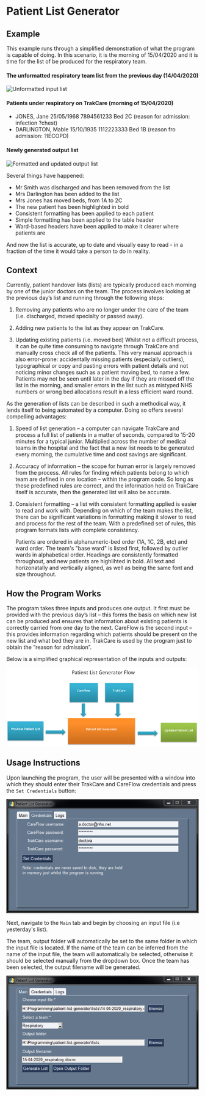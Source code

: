 # Patient List Generator

## Example

This example runs through a simplified demonstration of what the program is capable of doing. In this scenario, it is the morning of 15/04/2020 and it is time for the list of be produced for the respiratory team.

#### The unformatted respiratory team list from the previous day (14/04/2020)

![Unformatted input list]()

#### Patients under respiratory on TrakCare (morning of 15/04/2020)

* JONES, Jane 25/05/1968 7894561233 Bed 2C (reason for admission: infection ?chest)
* DARLINGTON, Mable 15/10/1935 1112223333 Bed 1B (reason fro admission: ?IECOPD)

#### Newly generated output list

![Formatted and updated output list]()

Several things have happened:

* Mr Smith was discharged and has been removed from the list
* Mrs Darlington has been added to the list
* Mrs Jones has moved beds, from 1A to 2C
* The new patient has been highlighted in bold
* Consistent formatting has been applied to each patient
* Simple formatting has been applied to the table header
* Ward-based headers have been applied to make it clearer where patients are

And now the list is accurate, up to date and visually easy to read - in a fraction of the time it would take a person to do in reality.

## Context

Currently, patient handover lists (lists) are typically produced each morning by one of the junior doctors on the team. The process involves looking at the previous day’s list and running through the following steps:

1. Removing any patients who are no longer under the care of the team (i.e. discharged, moved specialty or passed away).

2. Adding new patients to the list as they appear on TrakCare.

3. Updating existing patients (i.e.  moved bed)
Whilst not a difficult process, it can be quite time consuming to navigate through TrakCare and manually cross check all of the patients. This very manual approach is also error-prone: accidentally missing patients (especially outliers), typographical or copy and pasting errors with patient details and not noticing minor changes such as a patient moving bed, to name a few. Patients may not be seen until later in the day if they are missed off the list in the morning, and smaller errors in the list such as mistyped NHS numbers or wrong bed allocations result in a less efficient ward round.

As the generation of lists can be described in such a methodical way, it lends itself to being automated by a computer. Doing so offers several compelling advantages:

1. Speed of list generation – a computer can navigate TrakCare and process a full list of patients in a matter of seconds, compared to 15-20 minutes for a typical junior. Multiplied across the number of medical teams in the hospital and the fact that a new list needs to be generated every morning, the cumulative time and cost savings are significant.

2. Accuracy of information – the scope for human error is largely removed from the process. All rules for finding which patients belong to which team are defined in one location – within the program code. So long as these predefined rules are correct, and the information held on TrakCare itself is accurate, then the generated list will also be accurate.

3. Consistent formatting – a list with consistent formatting applied is easier to read and work with. Depending on which of the team makes the list, there can be significant variations in formatting making it slower to read and process for the rest of the team. With a predefined set of rules, this program formats lists with complete consistency.

    Patients are ordered in alphanumeric-bed order (1A, 1C, 2B, etc) and ward order. The team's "base ward" is listed first, followed by outlier wards in alphabetical order. Headings are consistently formatted throughout, and new patients are highlihted in bold. All text and horizonatally and vertically aligned, as well as being the same font and size throughout.

## How the Program Works

The program takes three inputs and produces one output. It first must be provided with the previous day’s list – this forms the basis on which new list can be produced and ensures that information about existing patients is correctly carried from one day to the next. CareFlow is the second input – this provides information regarding which patients should be present on the new list and what bed they are in. TrakCare is used by the program just to obtain the “reason for admission”.

Below is a simplified graphical representation of the inputs and outputs:

![Flow](https://github.com/mfreeborn/patient-list-generator/blob/master/images/Patient%20list%20flow.png?raw=true)

## Usage Instructions

Upon launching the program, the user will be presented with a window into which they should enter their TrakCare and CareFlow credentials and press the `Set Credentials` button:

![Setting credentials](https://github.com/mfreeborn/patient-list-generator/blob/master/images/credentials-screen.png?raw=true)

Next, navigate to the `Main` tab and begin by choosing an input file (i.e yesterday's list).

The team, output folder will automatically be set to the same folder in which the input file is located. If the name of the team can be inferred from the name of the input file, the team will automatically be selected, otherwise it should be selected manually from the dropdown box. Once the team has been selected, the output filename will be generated.

![Configuring settings](https://github.com/mfreeborn/patient-list-generator/blob/master/images/settings.png?raw=true)
